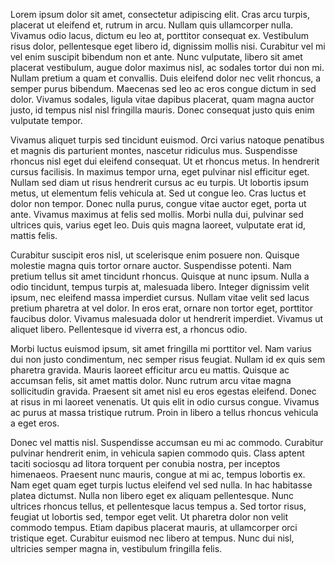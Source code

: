 Lorem ipsum dolor sit amet, consectetur adipiscing elit. Cras arcu turpis, placerat ut eleifend et, rutrum in arcu. Nullam quis ullamcorper nulla. Vivamus odio lacus, dictum eu leo at, porttitor consequat ex. Vestibulum risus dolor, pellentesque eget libero id, dignissim mollis nisi. Curabitur vel mi vel enim suscipit bibendum non et ante. Nunc vulputate, libero sit amet placerat vestibulum, augue dolor maximus nisl, ac sodales tortor dui non mi. Nullam pretium a quam et convallis. Duis eleifend dolor nec velit rhoncus, a semper purus bibendum. Maecenas sed leo ac eros congue dictum in sed dolor. Vivamus sodales, ligula vitae dapibus placerat, quam magna auctor justo, id tempus nisl nisl fringilla mauris. Donec consequat justo quis enim vulputate tempor.

Vivamus aliquet turpis sed tincidunt euismod. Orci varius natoque penatibus et magnis dis parturient montes, nascetur ridiculus mus. Suspendisse rhoncus nisl eget dui eleifend consequat. Ut et rhoncus metus. In hendrerit cursus facilisis. In maximus tempor urna, eget pulvinar nisl efficitur eget. Nullam sed diam ut risus hendrerit cursus ac eu turpis. Ut lobortis ipsum metus, ut elementum felis vehicula at. Sed ut congue leo. Cras luctus et dolor non tempor. Donec nulla purus, congue vitae auctor eget, porta ut ante. Vivamus maximus at felis sed mollis. Morbi nulla dui, pulvinar sed ultrices quis, varius eget leo. Duis quis magna laoreet, vulputate erat id, mattis felis.

Curabitur suscipit eros nisl, ut scelerisque enim posuere non. Quisque molestie magna quis tortor ornare auctor. Suspendisse potenti. Nam pretium tellus sit amet tincidunt rhoncus. Quisque at nunc ipsum. Nulla a odio tincidunt, tempus turpis at, malesuada libero. Integer dignissim velit ipsum, nec eleifend massa imperdiet cursus. Nullam vitae velit sed lacus pretium pharetra at vel dolor. In eros erat, ornare non tortor eget, porttitor faucibus dolor. Vivamus malesuada dolor ut hendrerit imperdiet. Vivamus ut aliquet libero. Pellentesque id viverra est, a rhoncus odio.

Morbi luctus euismod ipsum, sit amet fringilla mi porttitor vel. Nam varius dui non justo condimentum, nec semper risus feugiat. Nullam id ex quis sem pharetra gravida. Mauris laoreet efficitur arcu eu mattis. Quisque ac accumsan felis, sit amet mattis dolor. Nunc rutrum arcu vitae magna sollicitudin gravida. Praesent sit amet nisl eu eros egestas eleifend. Donec at risus in mi laoreet venenatis. Ut quis elit in odio cursus congue. Vivamus ac purus at massa tristique rutrum. Proin in libero a tellus rhoncus vehicula a eget eros.

Donec vel mattis nisl. Suspendisse accumsan eu mi ac commodo. Curabitur pulvinar hendrerit enim, in vehicula sapien commodo quis. Class aptent taciti sociosqu ad litora torquent per conubia nostra, per inceptos himenaeos. Praesent nunc mauris, congue at mi ac, tempus lobortis ex. Nam eget quam eget turpis luctus eleifend vel sed nulla. In hac habitasse platea dictumst. Nulla non libero eget ex aliquam pellentesque. Nunc ultrices rhoncus tellus, et pellentesque lacus tempus a. Sed tortor risus, feugiat ut lobortis sed, tempor eget velit. Ut pharetra dolor non velit commodo tempus. Etiam dapibus placerat mauris, at ullamcorper orci tristique eget. Curabitur euismod nec libero at tempus. Nunc dui nisl, ultricies semper magna in, vestibulum fringilla felis.
